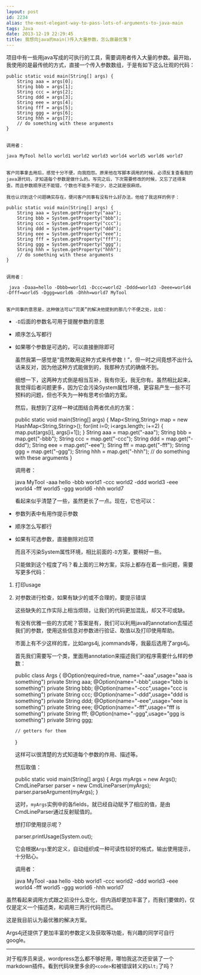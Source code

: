 ```yaml
---
layout: post
id: 2234
alias: the-most-elegant-way-to-pass-lots-of-arguments-to-java-main
tags: Java
date: 2013-12-19 22:29:45
title: 我想向java的main()传入大量参数，怎么做最优雅？
---
```


项目中有一些用java写成的可执行的工具，需要调用者传入大量的参数。最开始，我使用的是最传统的方式，直接一个传入参数数组，于是有如下这么壮观的代码：

    public static void main(String[] args) {
        String aaa = args[0];
        String bbb = args[1];
        String ccc = args[2];
        String ddd = args[3];
        String eee = args[4];
        String fff = args[5];
        String ggg = args[6];
        String hhh = args[7];
        // do something with these arguments
    }
    

    调用者：

    java MyTool hello world1 world2 world3 world4 world5 world6 world7
    

    客户同事拿去用后，感觉十分不便，向我抱怨。原来他在写脚本调用的时候，必须反复查看我的java源代码，才知道每个参数是做什么的。写完之后，下次需要修改的时候，又忘了还得来查。而且参数顺序还不能错，个数也不能多不能少，总之就是很麻烦。

    我也认识到这个问题确实存在，便问客户同事有没有什么好办法，他给了我这样的例子：

    public static void main(String[] args) {
        String aaa = System.getProperty("aaa");
        String bbb = System.getProperty("bbb");
        String ccc = System.getProperty("ccc");
        String ddd = System.getProperty("ddd");
        String eee = System.getProperty("eee");
        String fff = System.getProperty("fff");
        String ggg = System.getProperty("ggg");
        String hhh = System.getProperty("hhh");
        // do something with these arguments
    }
    

    调用者：

     java -Daaa=hello -Dbbb=world1 -Dccc=world2 -Dddd=world3 -Deee=world4 -Dfff=world5 -Dggg=world6 -Dhhh=world7 MyTool
    

    客户同事的意思是，这种做法可以“完美”的解决他提到的那几个不便之处，比如：

*   `-D`后面的参数名可用于提醒参数的意思
*   顺序怎么写都行
*   如果哪个参数是可选的，可以直接删除即可

    虽然我第一感觉是“竟然敢用这种方式来传参数！”，但一时之间竟想不出什么话来反对，因为他这种方式能做到的，我那种方式的确做不到。

    细想一下，这两种方式倒是相当互补，我有你无，我无你有。虽然相比起来，我觉得后者问题更多，因为它会污染System属性环境，更容易产生一些不可预料的问题，但也不失为一种有思考价值的方案。

    然后，我想到了这样一种试图结合两者优点的方案：

    public static void main(String[] args) {
        Map<String,String> map = new HashMap<String,String>();
        for(int i=0; i<args.length; i+=2) {
            map.put(args[i], args[i+1]);
        }
        String aaa = map.get("-aaa");
        String bbb = map.get("-bbb");
        String ccc = map.get("-ccc");
        String ddd = map.get("-ddd");
        String eee = map.get("-eee");
        String fff = map.get("-fff");
        String ggg = map.get("-ggg");
        String hhh = map.get("-hhh");
        // do something with these arguments
    }
    

    调用者：

    java MyTool -aaa hello -bbb world1 -ccc world2 -ddd world3 -eee world4 -fff world5 -ggg world6 -hhh world7
    

    看起来似乎清楚了一些，虽然更长了一点。现在，它也可以：

*   参数列表中有用作提示参数
*   顺序怎么写都行
*   如果有可选参数，直接删除对应项

    而且不污染System属性环境，相比前面的`-D`方案，要稍好一些。

    只能做到这个程度了吗？看上面的三种方案，实际上都存在着一些问题，需要写更多代码：

1.  打印usage
2.  对参数进行检查，如果有缺少的或不合理的，要提示错误

    这些缺失的工作实际上相当烦琐，让我们的代码更加混乱，却又不可或缺。

    有没有优雅一些的方式呢？答案是有，我们可以利用java的annotation去描述我们的参数，使用这些信息对参数进行验证、取值以及打印使用帮助。

    市面上有不少这样的库，比如args4j, jcommands等，我最后选用了args4j。

    首先我们需要写一个类，里面用annotation来描述我们的程序需要什么样的参数：

    public class Args {
        @Option(required=true, name="-aaa",usage="aaa is something")
        private String aaa;
        @Option(name="-bbb",usage="bbb is something")
        private String bbb;
        @Option(name="-ccc",usage="ccc is something")
        private String ccc;
        @Option(name="-ddd",usage="ddd is something")
        private String ddd;
        @Option(name="-eee",usage="eee is something")
        private String eee;
        @Option(name="-fff",usage="fff is something")
        private String fff;
        @Option(name="-ggg",usage="ggg is something")
        private String ggg;

        // getters for them
    }
    

    这样可以很清楚的方式知道每个参数的作用、描述等。

    然后取值：

    public static void main(String[] args) {
        Args myArgs = new Args();
        CmdLineParser parser = new CmdLineParser(myArgs);
        parser.parseArgument(myArgs);
    }
    

    这时，`myArgs`实例中的各fields，就已经自动赋予了相应的值，是由CmdLineParser通过反射赋值的。

    想打印使用提示呢？

    parser.printUsage(System.out);
    

    它会根据`Args`里的定义，自动组织成一种可读性较好的格式，输出使用提示，十分贴心。

    调用者：

    java MyTool -aaa hello -bbb world1 -ccc world2 -ddd world3 -eee world4 -fff world5 -ggg world6 -hhh world7

虽然看起来调用方式跟之前没什么变化，但内涵却更加丰富了，而我们要做的，仅仅是定义一个描述类，和调用三两行代码而已。

这是我目前认为最优雅的解决方案。

Args4j还提供了更加丰富的参数定义及获取等功能，有兴趣的同学可自行google。

* * *

对于程序员来说，wordpress怎么都不够好用，哪怕我这次还安装了一个markdown插件。看到代码块里多余的`<code>`和被错误转义的`&lt;`了吗？
